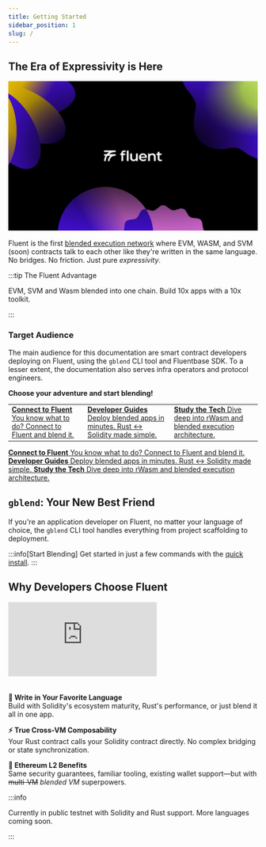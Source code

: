```yaml
---
title: Getting Started
sidebar_position: 1
slug: /
---
```

The Era of Expressivity is Here
---

![Fluent Banner](../static/img/fluent-banner.png)

Fluent is the first [blended execution network](https://www.fluent.xyz/blended-101) where EVM, WASM, and SVM (soon) contracts talk to each other like they're written in the same language. No bridges. No friction. Just pure _expressivity_.

:::tip The Fluent Advantage

EVM, SVM and Wasm blended into one chain. Build 10x apps with a 10x toolkit.

:::

### Target Audience

The main audience for this documentation are smart contract developers deploying on Fluent, using the `gblend` CLI tool and Fluentbase SDK. To a lesser extent, the documentation also serves infra operators and protocol engineers.

**Choose your adventure and start blending!**

<table data-column-title-hidden data-view="cards">
    <tbody>
        <tr>
            <td>
                <a href="./connect-to-fluent">
                    <strong>Connect to Fluent</strong>
                    <span>You know what to do? Connect to Fluent and blend it.</span>
                </a>
            </td>
            <td>
                <a href="developer-guides/building-a-blended-app/">
                    <strong>Developer Guides</strong> 
                    <span>Deploy blended apps in minutes. Rust ↔ Solidity made simple.</span>
                </a>
            </td>
            <td>
                <a href="knowledge-base/fluent-overview">
                    <strong>Study the Tech</strong> 
                    <span>Dive deep into rWasm and blended execution architecture.</span>
                </a>
            </td>
        </tr>
    </tbody>
</table>
<div data-view="cards">
    <a href="./connect-to-fluent">
        <strong>Connect to Fluent</strong>
        <span>You know what to do? Connect to Fluent and blend it.</span>
    </a>
    <a href="developer-guides/building-a-blended-app/">
        <strong>Developer Guides</strong> 
        <span>Deploy blended apps in minutes. Rust ↔ Solidity made simple.</span>
    </a>
    <a href="knowledge-base/fluent-overview">
        <strong>Study the Tech</strong> 
        <span>Dive deep into rWasm and blended execution architecture.</span>
    </a>
</div>

## `gblend`: Your New Best Friend

If you're an application developer on Fluent, no matter your language of choice, the `gblend` CLI tool handles everything from project scaffolding to deployment. 

:::info[Start Blending]
Get started in just a few commands with the [quick install](./gblend/installation.md#quick-install-recommended).
:::

## Why Developers Choose Fluent

<!-- Responsive YouTube embed -->
<div class="video-responsive">
  <iframe src="https://www.youtube.com/embed/WkDafMeCABg" title="The benefits of blended execution, explained in just 15 minutes." frameborder="0" allow="accelerometer; autoplay; clipboard-write; encrypted-media; gyroscope; picture-in-picture; web-share" allowfullscreen></iframe>
</div>
<br />

**🚀 Write in Your Favorite Language**  
Build with Solidity's ecosystem maturity, Rust's performance, or just blend it all in one app.

**⚡ True Cross-VM Composability**  
Your Rust contract calls your Solidity contract directly. No complex bridging or state synchronization.

**🔧 Ethereum L2 Benefits**  
Same security guarantees, familiar tooling, existing wallet support—but with ~~multi-VM~~ _blended VM_ superpowers.

:::info

Currently in public testnet with Solidity and Rust support. More languages coming soon.

:::
